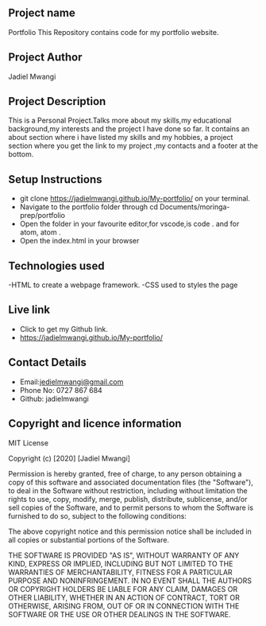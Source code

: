 
## Project name
Portfolio
This Repository contains code for my portfolio website.
## Project Author
Jadiel Mwangi
## Project Description 
This is a Personal Project.Talks more about my skills,my educational background,my interests and the project I have done so far. It contains an about section where i have listed my skills and my hobbies, a project section where you get the link to my project ,my contacts and a footer at the bottom.

## Setup Instructions
* git clone https://jadielmwangi.github.io/My-portfolio/ on your terminal.
* Navigate to the portfolio folder through cd Documents/moringa-prep/portfolio
* Open the folder in your favourite editor,for vscode,is code . and for atom, atom .
* Open the index.html in your browser
## Technologies used
-HTML to create a webpage framework.
-CSS used to styles the page

## Live link
- Click to get my Github link.
- https://jadielmwangi.github.io/My-portfolio/
## Contact Details
- Email:jedielmwangi@gmail.com
- Phone No: 0727 867 684
- Github: jadielmwangi
## Copyright and licence information

MIT License

Copyright (c) [2020] [Jadiel Mwangi]

Permission is hereby granted, free of charge, to any person obtaining a copy
of this software and associated documentation files (the "Software"), to deal
in the Software without restriction, including without limitation the rights
to use, copy, modify, merge, publish, distribute, sublicense, and/or sell
copies of the Software, and to permit persons to whom the Software is
furnished to do so, subject to the following conditions:

The above copyright notice and this permission notice shall be included in all
copies or substantial portions of the Software.

THE SOFTWARE IS PROVIDED "AS IS", WITHOUT WARRANTY OF ANY KIND, EXPRESS OR
IMPLIED, INCLUDING BUT NOT LIMITED TO THE WARRANTIES OF MERCHANTABILITY,
FITNESS FOR A PARTICULAR PURPOSE AND NONINFRINGEMENT. IN NO EVENT SHALL THE
AUTHORS OR COPYRIGHT HOLDERS BE LIABLE FOR ANY CLAIM, DAMAGES OR OTHER
LIABILITY, WHETHER IN AN ACTION OF CONTRACT, TORT OR OTHERWISE, ARISING FROM,
OUT OF OR IN CONNECTION WITH THE SOFTWARE OR THE USE OR OTHER DEALINGS IN THE
SOFTWARE.